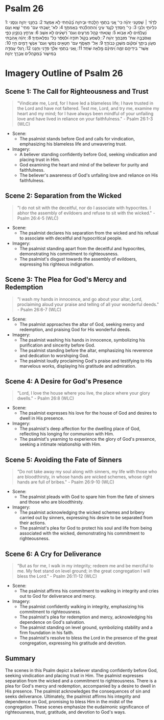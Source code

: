 # Psalm 26
1: לְדָוִ֨ד ׀ שָׁפְטֵ֤נִי יְהוָ֗ה כִּֽי־ אֲ֭נִי בְּתֻמִּ֣י הָלַ֑כְתִּי וּבַיהוָ֥ה בָּ֝טַ֗חְתִּי לֹ֣א אֶמְעָֽד׃
2: בְּחָנֵ֣נִי יְהוָ֣ה וְנַסֵּ֑נִי כִלְיוֹתַ֣י וְלִבִּֽי׃
3: כִּֽי־ חַ֭סְדְּךָ לְנֶ֣גֶד עֵינָ֑י וְ֝הִתְהַלַּ֗כְתִּי בַּאֲמִתֶּֽךָ׃
4: לֹא־ יָ֭שַׁבְתִּי עִם־ מְתֵי־ שָׁ֑וְא וְעִ֥ם נַ֝עֲלָמִ֗ים לֹ֣א אָבֽוֹא׃
5: שָׂ֭נֵאתִי קְהַ֣ל מְרֵעִ֑ים וְעִם־ רְ֝שָׁעִ֗ים לֹ֣א אֵשֵֽׁב׃
6: אֶרְחַ֣ץ בְּנִקָּי֣וֹן כַּפָּ֑י וַאֲסֹבְבָ֖ה אֶת־ מִזְבַּחֲךָ֣ יְהוָֽה׃
7: לַ֭שְׁמִעַ בְּק֣וֹל תּוֹדָ֑ה וּ֝לְסַפֵּ֗ר כָּל־ נִפְלְאוֹתֶֽיךָ׃
8: יְֽהוָ֗ה אָ֭הַבְתִּי מְע֣וֹן בֵּיתֶ֑ךָ וּ֝מְק֗וֹם מִשְׁכַּ֥ן כְּבוֹדֶֽךָ׃
9: אַל־ תֶּאֱסֹ֣ף עִם־ חַטָּאִ֣ים נַפְשִׁ֑י וְעִם־ אַנְשֵׁ֖י דָמִ֣ים חַיָּֽי׃
10: אֲשֶׁר־ בִּידֵיהֶ֥ם זִמָּ֑ה וִֽ֝ימִינָ֗ם מָ֣לְאָה שֹּֽׁחַד׃
11: וַ֭אֲנִי בְּתֻמִּ֥י אֵלֵ֗ךְ פְּדֵ֣נִי וְחָנֵּֽנִי׃
12: רַ֭גְלִי עָֽמְדָ֣ה בְמִישׁ֑וֹר בְּ֝מַקְהֵלִ֗ים אֲבָרֵ֥ךְ יְהוָֽה׃

# Imagery Outline of Psalm 26

## Scene 1: The Call for Righteousness and Trust

> "Vindicate me, Lord, for I have led a blameless life; I have trusted in the Lord and have not faltered. Test me, Lord, and try me, examine my heart and my mind; for I have always been mindful of your unfailing love and have lived in reliance on your faithfulness." - Psalm 26:1-3 (WLC)

- Scene:
  - The psalmist stands before God and calls for vindication, emphasizing his blameless life and unwavering trust.
- Imagery:
  - A believer standing confidently before God, seeking vindication and placing trust in Him.
  - God examining the heart and mind of the believer for purity and faithfulness.
  - The believer's awareness of God's unfailing love and reliance on His faithfulness.

## Scene 2: Separation from the Wicked

> "I do not sit with the deceitful, nor do I associate with hypocrites. I abhor the assembly of evildoers and refuse to sit with the wicked." - Psalm 26:4-5 (WLC)

- Scene:
  - The psalmist declares his separation from the wicked and his refusal to associate with deceitful and hypocritical people.
- Imagery:
  - The psalmist standing apart from the deceitful and hypocrites, demonstrating his commitment to righteousness.
  - The psalmist's disgust towards the assembly of evildoers, expressing his righteous indignation.

## Scene 3: The Plea for God's Mercy and Redemption

> "I wash my hands in innocence, and go about your altar, Lord, proclaiming aloud your praise and telling of all your wonderful deeds." - Psalm 26:6-7 (WLC)

- Scene:
  - The psalmist approaches the altar of God, seeking mercy and redemption, and praising God for His wonderful deeds.
- Imagery:
  - The psalmist washing his hands in innocence, symbolizing his purification and sincerity before God.
  - The psalmist standing before the altar, emphasizing his reverence and dedication to worshiping God.
  - The psalmist loudly proclaiming God's praise and testifying to His marvelous works, displaying his gratitude and admiration.

## Scene 4: A Desire for God's Presence

> "Lord, I love the house where you live, the place where your glory dwells." - Psalm 26:8 (WLC)

- Scene:
  - The psalmist expresses his love for the house of God and desires to dwell in His presence.
- Imagery:
  - The psalmist's deep affection for the dwelling place of God, reflecting his longing for communion with Him.
  - The psalmist's yearning to experience the glory of God's presence, seeking a intimate relationship with Him.

## Scene 5: Avoiding the Fate of Sinners

> "Do not take away my soul along with sinners, my life with those who are bloodthirsty, in whose hands are wicked schemes, whose right hands are full of bribes." - Psalm 26:9-10 (WLC)

- Scene:
  - The psalmist pleads with God to spare him from the fate of sinners and those who are bloodthirsty.
- Imagery:
  - The psalmist acknowledging the wicked schemes and bribery carried out by sinners, expressing his desire to be separated from their actions.
  - The psalmist's plea for God to protect his soul and life from being associated with the wicked, demonstrating his commitment to righteousness.

## Scene 6: A Cry for Deliverance

> "But as for me, I walk in my integrity; redeem me and be merciful to me. My feet stand on level ground; in the great congregation I will bless the Lord." - Psalm 26:11-12 (WLC)

- Scene:
  - The psalmist affirms his commitment to walking in integrity and cries out to God for deliverance and mercy.
- Imagery:
  - The psalmist confidently walking in integrity, emphasizing his commitment to righteousness.
  - The psalmist's plea for redemption and mercy, acknowledging his dependence on God's salvation.
  - The psalmist standing on level ground, symbolizing stability and a firm foundation in his faith.
  - The psalmist's resolve to bless the Lord in the presence of the great congregation, expressing his gratitude and devotion.

## Summary

The scenes in this Psalm depict a believer standing confidently before God, seeking vindication and placing trust in Him. The psalmist expresses separation from the wicked and a commitment to righteousness. There is a plea for God's mercy and redemption, accompanied by a desire to dwell in His presence. The psalmist acknowledges the consequences of sin and seeks deliverance. Ultimately, the psalmist affirms his integrity and dependence on God, promising to bless Him in the midst of the congregation. These scenes emphasize the eudaimonic significance of righteousness, trust, gratitude, and devotion to God's ways.